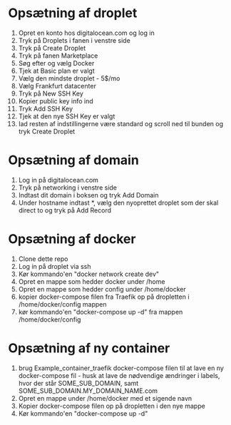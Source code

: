 # Opsætning af droplet
1. Opret en konto hos digitalocean.com og log in
2. Tryk på Droplets i fanen i venstre side
3. Tryk på Create Droplet
4. Tryk på fanen Marketplace
5. Søg efter og vælg Docker
6. Tjek at Basic plan er valgt
7. Vælg den mindste droplet - 5$/mo
8. Vælg Frankfurt datacenter
9. Tryk på New SSH Key
10. Kopier public key info ind
11. Tryk Add SSH Key
12. Tjek at den nye SSH Key er valgt
13. lad resten af indstillingerne være standard og scroll ned til bunden og tryk Create Droplet

# Opsætning af domain
1. Log in på digitalocean.com
2. Tryk på networking i venstre side
3. Indtast dit domain i boksen og tryk Add Domain
4. Under hostname indtast *, vælg den nyoprettet droplet som der skal direct to og tryk på Add Record


# Opsætning af docker
1. Clone dette repo
2. Log in på droplet via ssh
3. Kør kommando'en "docker network create dev"
4. Opret en mappe som hedder docker under /home
5. Opret en mappe som hedder config under /home/docker
6. kopier docker-compose filen fra Traefik op på dropletten i /home/docker/config mappen
7. kør kommando'en "docker-compose up -d" fra mappen /home/docker/config

# Opsætning af ny container
1. brug Example_container_traefik docker-compose filen til at lave en ny docker-compose fil - husk at lave de nødvendige ændringer i labels, hvor der står SOME_SUB_DOMAIN, samt SOME_SUB_DOMAIN.MY_DOMAIN_NAME.com
2. Opret en mappe under /home/docker med et sigende navn
3. Kopier docker-compose filen op på dropletten i den nye mappe
4. Kør kommando'en "docker-compose up -d"



